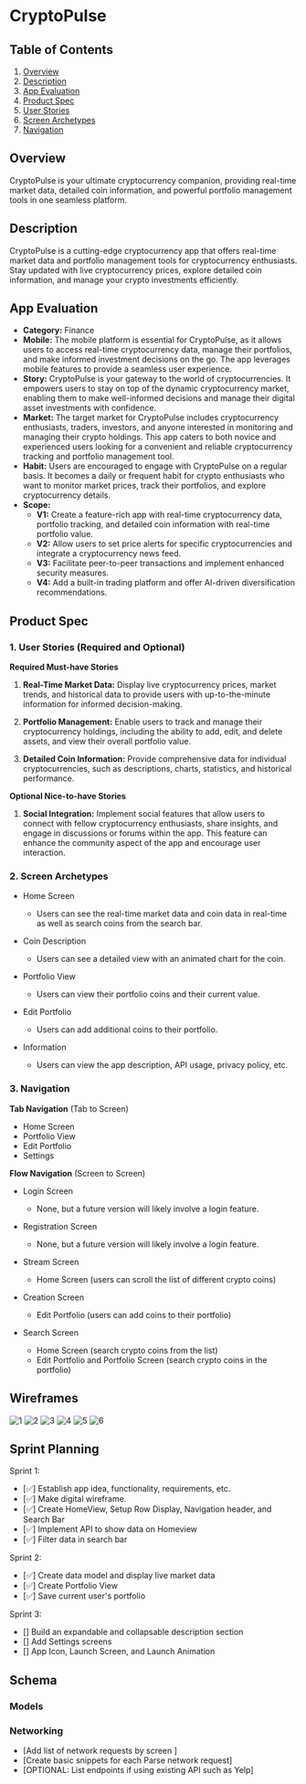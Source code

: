 # CryptoPulse

## Table of Contents

1. [Overview](#Overview)
2. [Description](#Description)
3. [App Evaluation](#App-Evaluation)
4. [Product Spec](#Product-Spec)
5. [User Stories](#User-Stories)
6. [Screen Archetypes](#Screen-Archetypes)
7. [Navigation](#Navigation)

## Overview
CryptoPulse is your ultimate cryptocurrency companion, providing real-time market data, detailed coin information, and powerful portfolio management tools in one seamless platform.

## Description
CryptoPulse is a cutting-edge cryptocurrency app that offers real-time market data and portfolio management tools for cryptocurrency enthusiasts. Stay updated with live cryptocurrency prices, explore detailed coin information, and manage your crypto investments efficiently.

## App Evaluation

- **Category:** Finance
- **Mobile:** The mobile platform is essential for CryptoPulse, as it allows users to access real-time cryptocurrency data, manage their portfolios, and make informed investment decisions on the go. The app leverages mobile features to provide a seamless user experience.
- **Story:** CryptoPulse is your gateway to the world of cryptocurrencies. It empowers users to stay on top of the dynamic cryptocurrency market, enabling them to make well-informed decisions and manage their digital asset investments with confidence.
- **Market:** The target market for CryptoPulse includes cryptocurrency enthusiasts, traders, investors, and anyone interested in monitoring and managing their crypto holdings. This app caters to both novice and experienced users looking for a convenient and reliable cryptocurrency tracking and portfolio management tool.
- **Habit:** Users are encouraged to engage with CryptoPulse on a regular basis. It becomes a daily or frequent habit for crypto enthusiasts who want to monitor market prices, track their portfolios, and explore cryptocurrency details.
- **Scope:**
    - **V1:** Create a feature-rich app with real-time cryptocurrency data, portfolio tracking, and detailed coin information with real-time portfolio value.
    - **V2:** Allow users to set price alerts for specific cryptocurrencies and integrate a cryptocurrency news feed.
    - **V3:** Facilitate peer-to-peer transactions and implement enhanced security measures.
    - **V4:** Add a built-in trading platform and offer AI-driven diversification recommendations.

## Product Spec

### 1. User Stories (Required and Optional)

**Required Must-have Stories**

1. **Real-Time Market Data:** Display live cryptocurrency prices, market trends, and historical data to provide users with up-to-the-minute information for informed decision-making.

2. **Portfolio Management:** Enable users to track and manage their cryptocurrency holdings, including the ability to add, edit, and delete assets, and view their overall portfolio value.

3. **Detailed Coin Information:** Provide comprehensive data for individual cryptocurrencies, such as descriptions, charts, statistics, and historical performance.

**Optional Nice-to-have Stories**

1. **Social Integration:** Implement social features that allow users to connect with fellow cryptocurrency enthusiasts, share insights, and engage in discussions or forums within the app. This feature can enhance the community aspect of the app and encourage user interaction.

### 2. Screen Archetypes

- Home Screen 
    * Users can see the real-time market data and coin data in real-time as well as search coins from the search bar. 
  
- Coin Description 
    * Users can see a detailed view with an animated chart for the coin. 
  
- Portfolio View
    * Users can view their portfolio coins and their current value. 
  
- Edit Portfolio 
    * Users can add additional coins to their portfolio.
  
- Information 
    * Users can view the app description, API usage, privacy policy, etc.

### 3. Navigation

**Tab Navigation** (Tab to Screen)

- Home Screen
- Portfolio View
- Edit Portfolio
- Settings

**Flow Navigation** (Screen to Screen)

- Login Screen
    - None, but a future version will likely involve a login feature.
  
- Registration Screen
    - None, but a future version will likely involve a login feature.

- Stream Screen
    - Home Screen (users can scroll the list of different crypto coins)

- Creation Screen
    - Edit Portfolio (users can add coins to their portfolio)

- Search Screen
    - Home Screen (search crypto coins from the list)
    - Edit Portfolio and Portfolio Screen (search crypto coins in the portfolio)  

## Wireframes

![1](https://github.com/ravitiwari2002/CryptoPulse/assets/81186121/b237015a-9176-49b8-86a2-2f4c03cd4461)
![2](https://github.com/ravitiwari2002/CryptoPulse/assets/81186121/8bcd3c1e-df62-4b15-ab0b-e467ad6d2a3d)
![3](https://github.com/ravitiwari2002/CryptoPulse/assets/81186121/0a7916da-e01a-4f7b-8346-d533ed31d656)
![4](https://github.com/ravitiwari2002/CryptoPulse/assets/81186121/632dfbfc-4644-4b30-8f08-fe48a69eb71b)
![5](https://github.com/ravitiwari2002/CryptoPulse/assets/81186121/015914d9-21fc-4e4b-884e-e8fccee4ca5e)
![6](https://github.com/ravitiwari2002/CryptoPulse/assets/81186121/544f2683-61aa-407a-ae6a-4750b756b085)


## Sprint Planning

Sprint 1: 
- [✅] Establish app idea, functionality, requirements, etc.
- [✅] Make digital wireframe.
- [✅] Create HomeView, Setup Row Display, Navigation header, and Search Bar
- [✅] Implement API to show data on Homeview
- [✅] Filter data in search bar
  
Sprint 2:
- [✅] Create data model and display live market data
- [✅] Create Portfolio View
- [✅] Save current user's portfolio

Sprint 3:
- [] Build an expandable and collapsable description section
- [] Add Settings screens
- [] App Icon, Launch Screen, and Launch Animation


## Schema 


### Models


### Networking

- [Add list of network requests by screen ]
- [Create basic snippets for each Parse network request]
- [OPTIONAL: List endpoints if using existing API such as Yelp]
